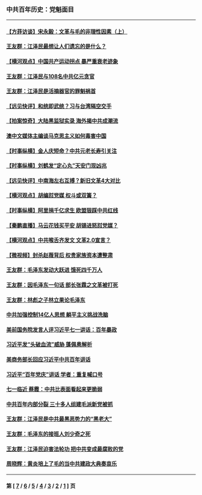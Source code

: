 ### 中共百年历史：党魁面目
---
#### [【方菲访谈】宋永毅：文革与毛的非理性因素（上）](../../pages/nf1176107/n13469956.md?04060430) 
#### [王友群：江泽民最想让人们遗忘的是什么？](../../pages/nf1176107/n13408949.md?04060430) 
#### [【横河观点】中国共产运动拐点 暴严重衰老迹象](../../pages/nf1176107/n13388333.md?04060430) 
#### [王友群：江泽民与108名中共亿元贪官](../../pages/nf1176107/n13352358.md?04060430) 
#### [王友群：江泽民是活摘器官的罪魁祸首](../../pages/nf1176107/n13336903.md?04060430) 
#### [【远见快评】和统即武统？习与台湾隔空交手](../../pages/nf1176107/n13297739.md?04060430) 
#### [【拍案惊奇】大陆黑监狱实录 海外揭中共成潮流](../../pages/nf1176107/n13288853.md?04060430) 
#### [澳中文媒体主编谈马克思主义如何毒害中国](../../pages/nf1176107/n13257387.md?04060430) 
#### [【时事纵横】金人庆短命？中共元老长寿引关注](../../pages/nf1176107/n13217934.md?04060430) 
#### [【时事纵横】刘鹤发“定心丸”天安门现凶兆](../../pages/nf1176107/n13215416.md?04060430) 
#### [【远见快评】中南海左右互搏？新旧文革4大对比](../../pages/nf1176107/n13214745.md?04060430) 
#### [【横河观点】胡编怼党媒 权斗或双簧？](../../pages/nf1176107/n13210864.md?04060430) 
#### [【时事纵横】阿里捐千亿求生 欧盟狠踩中共红线](../../pages/nf1176107/n13206431.md?04060430) 
#### [【秦鹏直播】马云花钱买平安 胡锡进怒怼党媒？](../../pages/nf1176107/n13206392.md?04060430) 
#### [【横河观点】中共喉舌齐发文 文革2.0宣言？](../../pages/nf1176107/n13201248.md?04060430) 
#### [【微视频】封杀赵薇背后 权贵家族资本遭整肃](../../pages/nf1176107/n13197798.md?04060430) 
#### [王友群：毛泽东发动大跃进 饿死四千万人](../../pages/nf1176107/n13177158.md?04060430) 
#### [王友群：因毛泽东一句话 部长张霖之文革被打死](../../pages/nf1176107/n13161711.md?04060430) 
#### [王友群：林彪之子林立果论毛泽东](../../pages/nf1176107/n13128622.md?04060430) 
#### [中共加强控制14亿人思想 躺平主义挑战洗脑](../../pages/nf1176107/n13094299.md?04060430) 
#### [美前国务院发言人评习近平七一讲话：百年暴政](../../pages/nf1176107/n13066986.md?04060430) 
#### [习近平发“头破血流”威胁 蓬佩奥解析](../../pages/nf1176107/n13063604.md?04060430) 
#### [美商务部长回应习近平中共百年讲话](../../pages/nf1176107/n13062903.md?04060430) 
#### [习近平“百年党庆”讲话 学者：重复喊口号](../../pages/nf1176107/n13061411.md?04060430) 
#### [七一临近 蔡霞：中共比表面看起来更脆弱](../../pages/nf1176107/n13056418.md?04060430) 
#### [中共百年内部分裂 三十多人组建毛派新党被抓](../../pages/nf1176107/n13044023.md?04060430) 
#### [王友群：江泽民是中共最黑恶势力的“黑老大”](../../pages/nf1176107/n13022180.md?04060430) 
#### [王友群：毛泽东的接班人刘少奇之死](../../pages/nf1176107/n12991772.md?04060430) 
#### [王友群：江泽民迫害法轮功 把中共变成最腐败的党](../../pages/nf1176107/n12947347.md?04060430) 
#### [周晓辉：黄炎培上了毛的当中共建政大典奏哀乐](../../pages/nf1176107/n12942780.md?04060430) 

---
#### 第 [ [7](./7.md?04060430) / [6](./6.md?04060430) / [5](./5.md?04060430) / [4](./4.md?04060430) / [3](./3.md?04060430) / [2](./2.md?04060430) / [1](./1.md?04060430) ] 页
